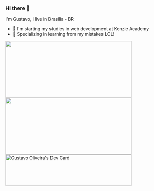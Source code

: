 ### Hi there 👋
I'm Gustavo, I live in Brasilia - BR

- 🌱 I'm starting my studies in web development at Kenzie Academy
- 🏅 Specializing in learning from my mistakes LOL!

<div>
<a href="https://github.com/Gstvo-Oliveira">
<img height ="180em" width = "400px" src="https://github-readme-stats.vercel.app/api?username=Gstvo-Oliveira&?theme=tokyonight"/>
<img height ="180em" width = "400px" src="https://github-readme-stats.vercel.app/api/top-langs/?username=Gstvo-Oliveira&layout=compact&?theme=tokyonight"/>
</div>
<a href="https://app.daily.dev/gstvo"><img src="https://api.daily.dev/devcards/66b4523d363d41c88d9113617d5dca25.png?r=u2d" width="400" height="100" alt="Gustavo Oliveira's Dev Card"/></a>
